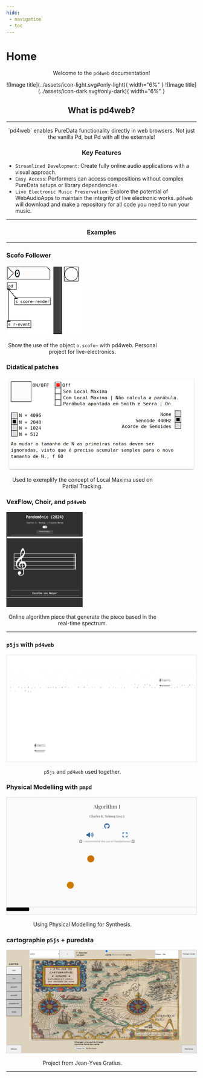```yaml
---
hide:
 - navigation
 - toc
---
```

<style>
  .md-typeset h1,
  .md-content__button {
    display: none;
  }
</style>

# Home

<p align="center"> Welcome to the <code>pd4web</code> documentation! </p>

<p align="center" markdown>
  ![Image title](../assets/icon-light.svg#only-light){ width="6%" }
  ![Image title](../assets/icon-dark.svg#only-dark){ width="6%" }
</p>

## <h2 align="center"> **What is pd4web?** </h2>

---
<p align="center" markdown>
`pd4web` enables PureData functionality directly in web browsers. Not just the vanilla Pd, but Pd with all the externals!
</p>

### <h3 align="center"> **Key Features** </h3>

- `Streamlined Development`: Create fully online audio applications with a visual approach.
- `Easy Access`: Performers can access compositions without complex PureData setups or library dependencies.
- `Live Electronic Music Preservation`: Explore the potential of WebAudioApps to maintain the integrity of live electronic works. `pd4web` will download and make a repository for all code you need to run your music.



-------------------------
### <h3 align="center"> **Examples** </h3>
-------------------------

<div class="container">
  <div class="card">
    <h3 class="card-title">Scofo Follower</h3>
    <img
      src="../tests/OScofo/patch.png"
      onclick="window.open('../tests/OScofo', '_blank')"
      class="card-img"
      style="width: 40%"
    />
    <p style="width: 80%; text-align: center">
      Show the use of the object <code>o.scofo~</code> with pd4web. Personal
      project for live-electronics.
    </p>
  </div>
  
  <div class="card">
    <h3 class="card-title">Didatical patches</h3>
    <img
      src="../tests/assets/didaticos.png"
      onclick="window.open('https://charlesneimog.github.io/Tese/Pages/Local-Maxima/', '_blank')"
      class="card-img"
    />
    <p style="width: 80%; text-align: center">
      Used to exemplify the concept of Local Maxima used on Partial Tracking.
    </p>
  </div>
    <div class="card">
    <h3 class="card-title">VexFlow, Choir, and <code>pd4web</code></h3>
    <img
      src="../tests/assets/patch5.jpeg"
      onclick="window.open('https://charlesneimog.github.io/Pandemonio', '_blank')"
      class="card-img"
      style="width: 40%"
    />
    <p style="width: 80%; text-align: center">
        Online algorithm piece that generate the piece based in the real-time spectrum.
    </p>
  </div>
</div>

---

<div class="container">
  <div class="card">
    <h3 class="card-title"><code>p5js</code> with <code>pd4web</code></h3>
    <img
      src="../tests/assets/patch3.png"
      onclick="window.open('https://charlesneimog.github.io/Improviso-I/', '_blank')"
      class="card-img"
    />
    <p style="width: 80%; text-align: center"><code>p5js</code> and <code>pd4web</code> used together.</p>
  </div>

  <div class="card">
    <h3 class="card-title">Physical Modelling with <code>pmpd</code></h3>
    <img
      src="../tests/assets/patch1.png"
      onclick="window.open('https://charlesneimog.github.io/Algorithm-Music/Piece-I/', '_blank')"
      class="card-img"
    />
    <p style="width: 80%; text-align: center">
        Using Physical Modelling for Synthesis.
    </p>
  </div>
  <div class="card">
    <h3 class="card-title">cartographie <code>p5js</code> + puredata</h3>
    <img
      src="../tests/assets/patch4.png"
      onclick="window.open('https://jyg.github.io/carto_p5', '_blank')"
      class="card-img"
    />
    <p style="width: 80%; text-align: center">Project from Jean-Yves Gratius.</p>
  </div>
</div>

---

